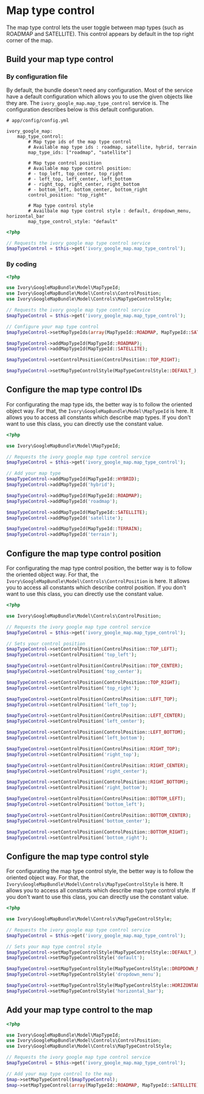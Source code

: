 # Map type control

The map type control lets the user toggle between map types (such as ROADMAP and SATELLITE).
This control appears by default in the top right corner of the map.

## Build your map type control

### By configuration file

By default, the bundle doesn't need any configuration. Most of the service have a default configuration which allows you to use the given objects like they are.
The ``ivory_google_map.map_type_control`` service is. The configuration describes below is this default configuration.

```
# app/config/config.yml

ivory_google_map:
    map_type_control:
        # Map type ids of the map type control
        # Available map type ids : roadmap, satellite, hybrid, terrain
        map_type_ids: ["roadmap", "satellite"]

        # Map type control position
        # Available map type control position:
        # - top_left, top_center, top_right
        # - left_top, left_center, left_bottom
        # - right_top, right_center, right_bottom
        # - bottom_left, bottom_center, bottom_right
        control_position: "top_right"

        # Map type control style
        # Availbale map type control style : default, dropdown_menu, horizontal_bar
        map_type_control_style: "default"
```

``` php
<?php

// Requests the ivory google map type control service
$mapTypeControl = $this->get('ivory_google_map.map_type_control');
```

### By coding

``` php
<?php

use Ivory\GoogleMapBundle\Model\MapTypeId;
use Ivory\GoogleMapBundle\Model\Controls\ControlPosition;
use Ivory\GoogleMapBundle\Model\Controls\MapTypeControlStyle;

// Requests the ivory google map type control service
$mapTypeControl = $this->get('ivory_google_map.map_type_control');

// Configure your map type control
$mapTypeControl->setMapTypeIds(array(MapTypeId::ROADMAP, MapTypeId::SATELLITE));

$mapTypeControl->addMapTypeId(MapTypeId::ROADMAP);
$mapTypeControl->addMapTypeId(MapTypeId::SATELLITE);

$mapTypeControl->setControlPosition(ControlPosition::TOP_RIGHT);

$mapTypeControl->setMapTypeControlStyle(MapTypeControlStyle::DEFAULT_);
```

## Configure the map type control IDs

For configurating the map type ids, the better way is to follow the oriented object way. For that, the ``Ivory\GoogleMapBundle\Model\MapTypeId`` is here.
It allows you to access all constants which describe map types. If you don't want to use this class, you can directly use the constant value.

``` php
<?php

use Ivory\GoogleMapBundle\Model\MapTypeId;

// Requests the ivory google map type control service
$mapTypeControl = $this->get('ivory_google_map.map_type_control');

// Add your map type
$mapTypeControl->addMapTypeId(MapTypeId::HYBRID);
$mapTypeControl->addMapTypeId('hybrid');

$mapTypeControl->addMapTypeId(MapTypeId::ROADMAP);
$mapTypeControl->addMapTypeId('roadmap');

$mapTypeControl->addMapTypeId(MapTypeId::SATELLITE);
$mapTypeControl->addMapTypeId('satellite');

$mapTypeControl->addMapTypeId(MapTypeId::TERRAIN);
$mapTypeControl->addMapTypeId('terrain');
```

## Configure the map type control position

For configurating the map type control position, the better way is to follow the oriented object way. For that, the ``Ivory\GoogleMapBundle\Model\Controls\ControlPosition`` is here.
It allows you to access all constants which describe control position. If you don't want to use this class, you can directly use the constant value.

``` php
<?php

use Ivory\GoogleMapBundle\Model\Controls\ControlPosition;

// Requests the ivory google map type control service
$mapTypeControl = $this->get('ivory_google_map.map_type_control');

// Sets your control position
$mapTypeControl->setControlPosition(ControlPosition::TOP_LEFT);
$mapTypeControl->setControlPosition('top_left');

$mapTypeControl->setControlPosition(ControlPosition::TOP_CENTER);
$mapTypeControl->setControlPosition('top_center');

$mapTypeControl->setControlPosition(ControlPosition::TOP_RIGHT);
$mapTypeControl->setControlPosition('top_right');

$mapTypeControl->setControlPosition(ControlPosition::LEFT_TOP);
$mapTypeControl->setControlPosition('left_top');

$mapTypeControl->setControlPosition(ControlPosition::LEFT_CENTER);
$mapTypeControl->setControlPosition('left_center');

$mapTypeControl->setControlPosition(ControlPosition::LEFT_BOTTOM);
$mapTypeControl->setControlPosition('left_bottom');

$mapTypeControl->setControlPosition(ControlPosition::RIGHT_TOP);
$mapTypeControl->setControlPosition('right_top');

$mapTypeControl->setControlPosition(ControlPosition::RIGHT_CENTER);
$mapTypeControl->setControlPosition('right_center');

$mapTypeControl->setControlPosition(ControlPosition::RIGHT_BOTTOM);
$mapTypeControl->setControlPosition('right_bottom');

$mapTypeControl->setControlPosition(ControlPosition::BOTTOM_LEFT);
$mapTypeControl->setControlPosition('bottom_left');

$mapTypeControl->setControlPosition(ControlPosition::BOTTOM_CENTER);
$mapTypeControl->setControlPosition('bottom_center');

$mapTypeControl->setControlPosition(ControlPosition::BOTTOM_RIGHT);
$mapTypeControl->setControlPosition('bottom_right');
```

## Configure the map type control style

For configurating the map type control style, the better way is to follow the oriented object way. For that, the ``Ivory\GoogleMapBundle\Model\Controls\MapTypeControlStyle`` is here.
It allows you to access all constants which describe map type control style. If you don't want to use this class, you can directly use the constant value.

``` php
<?php

use Ivory\GoogleMapBundle\Model\Controls\MapTypeControlStyle;

// Requests the ivory google map type control service
$mapTypeControl = $this->get('ivory_google_map.map_type_control');

// Sets your map type control style
$mapTypeControl->setMapTypeControlStyle(MapTypeControlStyle::DEFAULT_);
$mapTypeControl->setMapTypeControlStyle('default');

$mapTypeControl->setMapTypeControlStyle(MapTypeControlStyle::DROPDOWN_MENU);
$mapTypeControl->setMapTypeControlStyle('dropdown_menu');

$mapTypeControl->setMapTypeControlStyle(MapTypeControlStyle::HORIZONTAL_BAR);
$mapTypeControl->setMapTypeControlStyle('horizontal_bar');
```

## Add your map type control to the map

``` php
<?php

use Ivory\GoogleMapBundle\Model\MapTypeId;
use Ivory\GoogleMapBundle\Model\Controls\ControlPosition;
use Ivory\GoogleMapBundle\Model\Controls\MapTypeControlStyle;

// Requests the ivory google map type control service
$mapTypeControl = $this->get('ivory_google_map.map_type_control');

// Add your map type control to the map
$map->setMapTypeControl($mapTypeControl);
$map->setMapTypeControl(array(MapTypeId::ROADMAP, MapTypeId::SATELLITE), ControlPosition::TOP_RIGHT, MapTypeControlStyle::DEFAULT_);
```
